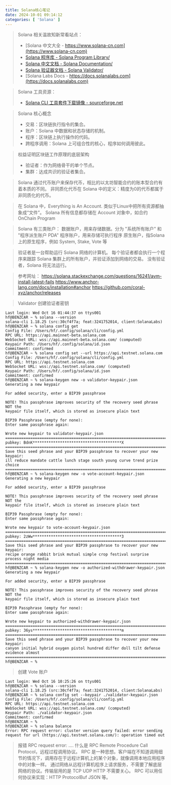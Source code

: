 ```yaml
---
title: Solana核心笔记
date: 2024-10-01 09:14:12
categories: [ 'Solana' ]
---
```


> Solana 相关温故知新常看站点：
> - [Solana 中文大全 - https://www.solana-cn.com](https://www.solana-cn.com)
> - [Solana 程序库 - Solana Program Library/](https://www.solana-cn.com/SolanaProgramLibrary/home.html)
> - [Solana 中文文档 - Solana Documentation/](https://www.solana-cn.com/SolanaDocumention/home.html)
> - [Solana 验证器文档 - Solana Validator/](https://www.solana-cn.com/SolanaValidatorDocumentation/home.html)
> - [Solana Labs Docs - https://docs.solanalabs.com](https://docs.solanalabs.com)

> Solana 工具资源：
> - [Solana CLI 工具套件下载镜像 - sourceforge.net](https://sourceforge.net/projects/solana.mirror/)

> Solana 核心概念
> - 交易：区块链执行指令的集合。
> - 账户：Solana 中数据和状态存储的机制。
> - 程序：区块链上执行操作的代码。
> - 跨程序调用：Solana 上可组合性的核心，程序如何调用彼此。

> 权益证明区块链工作原理的底层架构
> - 验证者：作为网络骨干的单个节点。
> - 集群：达成共识的验证者集合。

> Solana 通过代币账户来保存代币，相比的以太坊智能合约的账本型合约有着本质的不同。
> 非同质化代币在 Solana 中的定义：精度为0的代币都属于非同质化的代币。

> 在 Solana 中，Everything is An Account. 类似于Linux中把所有资源都抽象成“文件”。
> Solana 所有信息都存储在 Account 对象中，如合约 OnChain Program

> Solana 有三类账户：
> 数据账户，用来存储数据。分为 "系统所有账户" 和 "程序派生账户 PDA"
> 程序账户，用来存储可执行程序
> 原生账户，指Solana上的原生程序，例如 System, Stake, Vote 等

> 验证者是一台帮助运行 Solana 网络的计算机。
> 每个验证者都会执行一个程序来跟踪 Solana 集群上的所有账户，并验证添加到网络的交易。
> 没有验证者，Solana 将无法运行。

> 参考网址：
> https://solana.stackexchange.com/questions/16241/avm-install-latest-fails
> https://www.anchor-lang.com/docs/installation#anchor
> https://github.com/coral-xyz/anchor/releases

> Validator 创建验证者密钥 

```shell
Last login: Wed Oct 16 01:44:37 on ttys001
hf@BENZCAR ~ % solana --version
solana-cli 1.18.25 (src:30cf4f7a; feat:3241752014, client:SolanaLabs)
hf@BENZCAR ~ % solana config get                                     
Config File: /Users/hf/.config/solana/cli/config.yml
RPC URL: https://api.mainnet-beta.solana.com 
WebSocket URL: wss://api.mainnet-beta.solana.com/ (computed)
Keypair Path: /Users/hf/.config/solana/id.json 
Commitment: confirmed 
hf@BENZCAR ~ % solana config set --url https://api.testnet.solana.com    
Config File: /Users/hf/.config/solana/cli/config.yml
RPC URL: https://api.testnet.solana.com 
WebSocket URL: wss://api.testnet.solana.com/ (computed)
Keypair Path: /Users/hf/.config/solana/id.json 
Commitment: confirmed 
hf@BENZCAR ~ % solana-keygen new -o validator-keypair.json
Generating a new keypair

For added security, enter a BIP39 passphrase

NOTE! This passphrase improves security of the recovery seed phrase NOT the
keypair file itself, which is stored as insecure plain text

BIP39 Passphrase (empty for none): 
Enter same passphrase again: 

Wrote new keypair to validator-keypair.json
==========================================================================
pubkey: BdnK***************************************X
==========================================================================
Save this seed phrase and your BIP39 passphrase to recover your new keypair:
ill reduce mandate cattle lunch stage south young curve trend prize choice
==========================================================================
hf@BENZCAR ~ % solana-keygen new -o vote-account-keypair.json
Generating a new keypair

For added security, enter a BIP39 passphrase

NOTE! This passphrase improves security of the recovery seed phrase NOT the
keypair file itself, which is stored as insecure plain text

BIP39 Passphrase (empty for none): 
Enter same passphrase again: 

Wrote new keypair to vote-account-keypair.json
===================================================================================
pubkey: 2zWw***************************************3
===================================================================================
Save this seed phrase and your BIP39 passphrase to recover your new keypair:
recipe orange rabbit brisk mutual simple crop festival surprise process night media
===================================================================================
hf@BENZCAR ~ % solana-keygen new -o authorized-withdrawer-keypair.json
Generating a new keypair

For added security, enter a BIP39 passphrase

NOTE! This passphrase improves security of the recovery seed phrase NOT the
keypair file itself, which is stored as insecure plain text

BIP39 Passphrase (empty for none): 
Enter same passphrase again: 

Wrote new keypair to authorized-withdrawer-keypair.json
====================================================================================
pubkey: 36ys***************************************m
====================================================================================
Save this seed phrase and your BIP39 passphrase to recover your new keypair:
canyon initial hybrid oxygen pistol hundred differ doll tilt defense evidence almost
====================================================================================
hf@BENZCAR ~ % 

```

> 创建 Vote 账户

```shell
Last login: Wed Oct 16 10:25:26 on ttys001
hf@BENZCAR ~ % solana --version
solana-cli 1.18.25 (src:30cf4f7a; feat:3241752014, client:SolanaLabs)
hf@BENZCAR ~ % solana config set --keypair ./validator-keypair.json
Config File: /Users/hf/.config/solana/cli/config.yml
RPC URL: https://api.testnet.solana.com 
WebSocket URL: wss://api.testnet.solana.com/ (computed)
Keypair Path: ./validator-keypair.json 
Commitment: confirmed 
hf@BENZCAR ~ % 
hf@BENZCAR ~ % solana balance
Error: RPC request error: cluster version query failed: error sending request for url (https://api.testnet.solana.com/): operation timed out
```

> 报错 RPC request error: ....
> 什么是 RPC 
> Remote Procedure Call Protocol，远程过程调用协议。
> RPC 是一种思想。客户端在不知道调用细节的情况下，调用存在于远程计算机上的某个对象，就像调用本地应用程序中的对象一样。
> 通过网络从远程计算机程序上请求服务，不需要了解底层网络的协议。传输层用的是 TCP UDP HTTP 不需要关心。
> RPC 可以用任何协议来实现：HTTP ProtocolBuf JSON 等。














